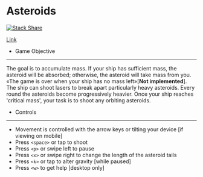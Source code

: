 # Asteroids

[![Stack Share](http://img.shields.io/badge/tech-stack-0690fa.svg?style=flat)](http://stackshare.io/CoryDHall/asteroids)

[Link][link]

[link]: http://corydantehall.com/Asteroids

+ Game Objective
---
The goal is to accumulate mass. If your ship has sufficient mass, the asteroid will be absorbed; otherwise, the asteroid will take mass from you. «The game is over when your ship has no mass left»[__Not implemented__]. The ship can shoot lasers to break apart particularly heavy asteroids. Every round the asteroids become progressively heavier. Once your ship reaches 'critical mass', your task is to shoot any orbiting asteroids.

+ Controls
---
- Movement is controlled with the arrow keys or tilting your device [if viewing on mobile]
- Press `<space>` or tap to shoot
- Press `<p>` or swipe left to pause 
- Press `<x>` or swipe right to change the length of the asteroid tails
- Press `<k>` or tap to alter gravity [while paused]
- Press `<w>` to get help [desktop only]
